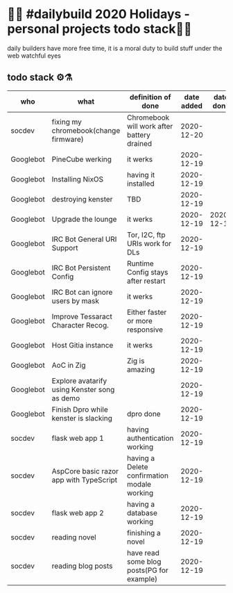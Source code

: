 # 🎄🎄 #dailybuild 2020 Holidays - personal projects todo stack🎄🎄
daily builders have more free time, it is a moral duty to build stuff under the web watchful eyes

## todo stack ⚙️⚗️

| who | what | definition of done | date added | date done |
|---|--------|--------------------|----------|-------------|
| socdev     | fixing my chromebook(change firmware) | Chromebook will work after battery drained | 2020-12-20 |  |
| Googlebot  | PineCube werking   | it werks | 2020-12-19 |  |
| Googlebot  | Installing NixOS   | having it installed | 2020-12-19 |  |
| Googlebot  | destroying kenster | TBD | 2020-12-19 |  |
| Googlebot  | Upgrade the lounge | it werks | 2020-12-19 | 2020-12-19 |
| Googlebot  | IRC Bot General URI Support | Tor, I2C, ftp URIs work for DLs | 2020-12-19 | |
| Googlebot  | IRC Bot Persistent Config | Runtime Config stays after restart | 2020-12-19 | |
| Googlebot  | IRC Bot can ignore users by mask | it werks | 2020-12-19 | |
| Googlebot  | Improve Tessaract Character Recog. | Either faster or more responsive | 2020-12-19 | |
| Googlebot  | Host Gitia instance | it werks | 2020-12-19 | |
| Googlebot  | AoC in Zig | Zig is amazing | 2020-12-19 | |
| Googlebot  | Explore avatarify using Kenster song as demo | | 2020-12-19 | |
| Googlebot  | Finish Dpro while kenster is slacking | dpro done | 2020-12-19 | |
| socdev     | flask web app 1    | having authentication working | 2020-12-19 |  |
| socdev     | AspCore basic razor app with TypeScript | having a Delete confirmation modale working | 2020-12-19 |  |
| socdev     | flask web app 2 | having a database working  | 2020-12-19 |  |
| socdev     | reading novel | finishing a novel | 2020-12-19 |  |
| socdev     | reading blog posts | have read some blog posts(PG for example) | 2020-12-19 |  |
